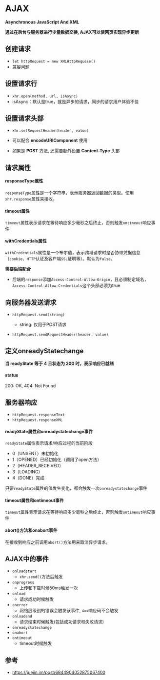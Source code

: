 # AJAX

**Asynchronous JavaScript And XML**

**通过在后台与服务器进行少量数据交换, AJAX可以使网页实现异步更新**



## 创建请求

- `let httpRequest = new XMLHttpRequese()`
- 兼容问题



## 设置请求行

- `xhr.open(method, url, isAsync)`
- isAsync：默认是true，就是异步的请求，同步的请求用户体验不佳



## 设置请求头部

- `xhr.setRequestHeader(header, value)`

- 可以配合 **encodeURIComponent** 使用
- 如果是 **POST** 方法, 还需要额外设置 **Content-Type** 头部





## 请求属性

#### responseType属性

`responseType`属性是一个字符串，表示服务器返回数据的类型。使用`xhr.response`属性来接收。



#### timeout属性

`timeout`属性表示请求在等待响应多少毫秒之后终止，否则触发`ontimeout`响应事件



#### withCredentials属性

`withCredentials`属性是一个布尔值，表示跨域请求时是否协带凭据信息（`cookie`、`HTTP`认证及客户端`SSL`证明等）。默认为`false`。



**需要后端配合**

- 后端的`response`添加`Access-Control-Allow-Origin`，且必须制定域名，`Access-Control-Allow-Credentials`这个头部必须为true







## 向服务器发送请求

- `httpRequest.send(string)`
  - string: 仅用于POST请求

- `httpRequest.sendRequestHeader(header, value)`



## 定义onreadyStatechange

**当 readyState 等于 4 且状态为 200 时，表示响应已就绪**



#### status

200: OK, 404: Not Found





## 服务器响应

- `httpRequest.responseText`
- `httpRequest.responseXML`







#### readyState属性和onreadystatechange事件

`readyState`属性表示请求/响应过程的当前阶段

- 0（UNSENT）未初始化
- 1（OPENED）已经初始化（调用了open方法）
- 2（HEADER_RECEIVED）
- 3（LOADING）
- 4（DONE）完成



只要`readyState`属性的值发生变化，都会触发一次`onreadystatechange`事件



#### timeout属性和ontimeout事件

`timeout`属性表示请求在等待响应多少毫秒之后终止，否则触发`ontimeout`响应事件



#### abort()方法和onabort事件

在接收到响应之前调用`abort()`方法用来取消异步请求。





## AJAX中的事件

- `onloadstart`
  - `xhr.send()`方法后触发
- `onprogress`
  - 上传和下载时候50ms触发一次
- `onload`
  - 请求成功时候触发
- `onerror`
  - 网络层级别的错误会触发该事件, `4xx`响应码不会触发
- `onloadend`
  - 请求结束时候触发(包括成功请求和失败请求)
- `onreadystatechange`
- `onabort`
- `ontimeout`
  - timeout时候触发







## 参考

- https://juejin.im/post/6844904052875067400